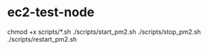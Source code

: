 # ec2-test-node
chmod +x scripts/*.sh
./scripts/start_pm2.sh
./scripts/stop_pm2.sh
./scripts/restart_pm2.sh
